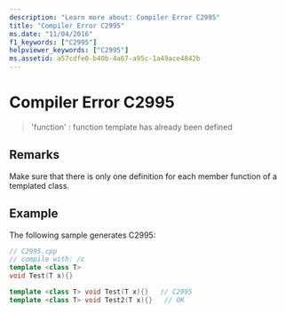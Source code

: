 ```yaml
---
description: "Learn more about: Compiler Error C2995"
title: "Compiler Error C2995"
ms.date: "11/04/2016"
f1_keywords: ["C2995"]
helpviewer_keywords: ["C2995"]
ms.assetid: a57cdfe0-b40b-4a67-a95c-1a49ace4842b
---
```

# Compiler Error C2995

> 'function' : function template has already been defined

## Remarks

Make sure that there is only one definition for each member function of a templated class.

## Example

The following sample generates C2995:

```cpp
// C2995.cpp
// compile with: /c
template <class T>
void Test(T x){}

template <class T> void Test(T x){}   // C2995
template <class T> void Test2(T x){}   // OK
```
